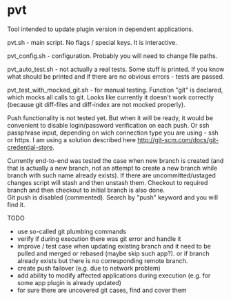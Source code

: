 # pvt
Tool intended to update plugin version in dependent applications.

pvt.sh - main script. No flags / special keys. It is interactive.

pvt_config.sh - configuration. Probably you will need to change file paths.

pvt_auto_test.sh - not actually a real tests. Some stuff is printed. If you know what should be printed and if there are no obvious errors - tests are passed.

pvt_test_with_mocked_git.sh - for manual testing. Function "git" is declared, which mocks all calls to git. Looks like currently it doesn't work correctly (because git diff-files and diff-index are not mocked properly).

Push functionality is not tested yet. 
But when it will be ready, it would be convenient to disable login/password verification on each push. 
Or ssh passphrase input, depending on wich connection type you are using - ssh or https.
I am using a solution described here http://git-scm.com/docs/git-credential-store.

Currently end-to-end was tested the case when new branch is created (and that is actually a new branch, not an attempt to create a new branch while branch with such name already exists).
If there are uncommitted/ustaged changes script will stash and then unstash them. Checkout to required branch and then checkout to initial branch is also done.   
Git push is disabled (commented). Search by "push" keyword and you will find it. 

TODO
- use so-called git plumbing commands
- verify if during execution there was git error and handle it
- improve / test case when updating existing branch and it need to be pulled and merged or rebased (maybe skip such app?). or if branch already exists but there is no corresponding remote branch.
- create push failover (e.g. due to network problem)
- add ability to modify affected applications during execution (e.g. for some app plugin is already updated)
- for sure there are uncovered git cases, find and cover them